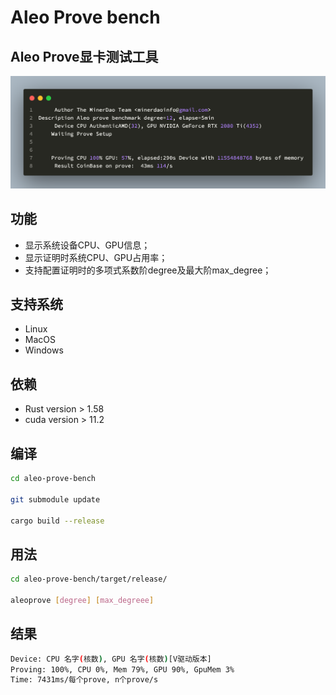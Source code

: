 # Aleo Prove bench

## Aleo Prove显卡测试工具

<img src="./aleo_prove_screenshot.png" alt="Running aleo prove on terminal">

## 功能

- 显示系统设备CPU、GPU信息；
- 显示证明时系统CPU、GPU占用率；
- 支持配置证明时的多项式系数阶degree及最大阶max_degree；

## 支持系统

- Linux
- MacOS
- Windows

## 依赖

- Rust version > 1.58
- cuda version > 11.2

## 编译

```bash
cd aleo-prove-bench

git submodule update

cargo build --release
```

## 用法

```bash
cd aleo-prove-bench/target/release/

aleoprove [degree] [max_degreee]
```

## 结果

```sh
Device: CPU 名字(核数), GPU 名字(核数)[V驱动版本]
Proving: 100%, CPU 0%, Mem 79%, GPU 90%, GpuMem 3% 
Time: 7431ms/每个prove, n个prove/s
```
